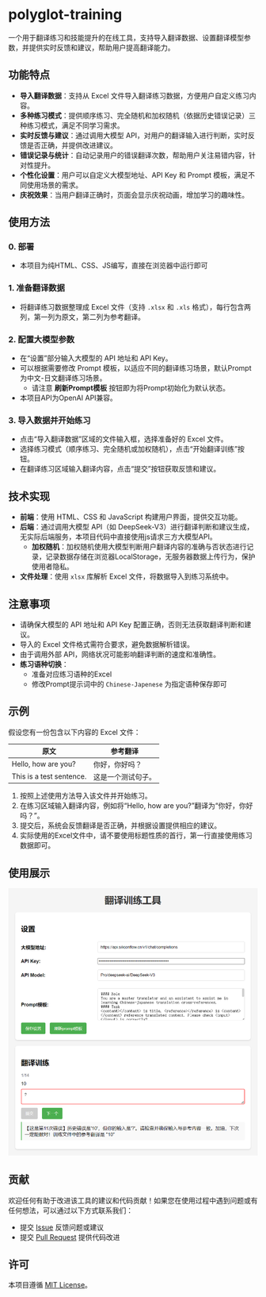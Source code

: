 # polyglot-training

一个用于翻译练习和技能提升的在线工具，支持导入翻译数据、设置翻译模型参数，并提供实时反馈和建议，帮助用户提高翻译能力。

## 功能特点

- **导入翻译数据**：支持从 Excel 文件导入翻译练习数据，方便用户自定义练习内容。
- **多种练习模式**：提供顺序练习、完全随机和加权随机（依据历史错误记录）三种练习模式，满足不同学习需求。
- **实时反馈与建议**：通过调用大模型 API，对用户的翻译输入进行判断，实时反馈是否正确，并提供改进建议。
- **错误记录与统计**：自动记录用户的错误翻译次数，帮助用户关注易错内容，针对性提升。
- **个性化设置**：用户可以自定义大模型地址、API Key 和 Prompt 模板，满足不同使用场景的需求。
- **庆祝效果**：当用户翻译正确时，页面会显示庆祝动画，增加学习的趣味性。

## 使用方法

### 0. 部署
- 本项目为纯HTML、CSS、JS编写，直接在浏览器中运行即可

### 1. 准备翻译数据
- 将翻译练习数据整理成 Excel 文件（支持 `.xlsx` 和 `.xls` 格式），每行包含两列，第一列为原文，第二列为参考翻译。

### 2. 配置大模型参数
- 在“设置”部分输入大模型的 API 地址和 API Key。
- 可以根据需要修改 Prompt 模板，以适应不同的翻译练习场景，默认Prompt为中文-日文翻译练习场景。
  - 请注意 **刷新Prompt模板** 按钮即为将Prompt初始化为默认状态。
- 本项目API为OpenAI API兼容。

### 3. 导入数据并开始练习
- 点击“导入翻译数据”区域的文件输入框，选择准备好的 Excel 文件。
- 选择练习模式（顺序练习、完全随机或加权随机），点击“开始翻译训练”按钮。
- 在翻译练习区域输入翻译内容，点击“提交”按钮获取反馈和建议。

## 技术实现

- **前端**：使用 HTML、CSS 和 JavaScript 构建用户界面，提供交互功能。
- **后端**：通过调用大模型 API（如 DeepSeek-V3）进行翻译判断和建议生成，无实际后端服务，本项目代码中直接使用js请求三方大模型API。
  - **加权随机**：加权随机使用大模型判断用户翻译内容的准确与否状态进行记录，记录数据存储在浏览器LocalStorage，无服务器数据上传行为，保护使用者隐私。 
- **文件处理**：使用 `xlsx` 库解析 Excel 文件，将数据导入到练习系统中。

## 注意事项

- 请确保大模型的 API 地址和 API Key 配置正确，否则无法获取翻译判断和建议。
- 导入的 Excel 文件格式需符合要求，避免数据解析错误。
- 由于调用外部 API，网络状况可能影响翻译判断的速度和准确性。
- **练习语种切换**：
  - 准备对应练习语种的Excel
  - 修改Prompt提示词中的 `Chinese-Japenese` 为指定语种保存即可

## 示例

假设您有一份包含以下内容的 Excel 文件：

| 原文                     | 参考翻译                     |
|--------------------------|-----------------------------|
| Hello, how are you?      | 你好，你好吗？                |
| This is a test sentence. | 这是一个测试句子。            |

1. 按照上述使用方法导入该文件并开始练习。
2. 在练习区域输入翻译内容，例如将“Hello, how are you?”翻译为“你好，你好吗？”。
3. 提交后，系统会反馈翻译是否正确，并根据设置提供相应的建议。
4. 实际使用的Excel文件中，请不要使用标题性质的首行，第一行直接使用练习数据即可。

## 使用展示
![使用图片](https://github.com/Chaos-woo/polyglot-training/blob/main/img.png)

## 贡献

欢迎任何有助于改进该工具的建议和代码贡献！如果您在使用过程中遇到问题或有任何想法，可以通过以下方式联系我们：

- 提交 [Issue](https://github.com/Chaos-woo/polyglot-training/issues) 反馈问题或建议
- 提交 [Pull Request](https://github.com/Chaos-woo/polyglot-training/pulls) 提供代码改进

## 许可

本项目遵循 [MIT License](LICENSE)。
